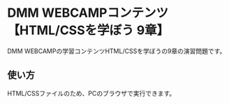 # DMM WEBCAMPコンテンツ【HTML/CSSを学ぼう 9章】
DMM WEBCAMPの学習コンテンツHTML/CSSを学ぼうの9章の演習問題です。
## 使い方
HTML/CSSファイルのため、PCのブラウザで実行できます。